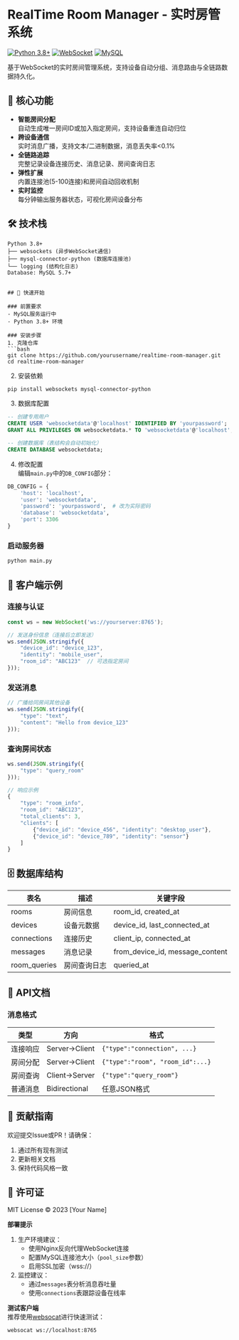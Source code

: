 # RealTime Room Manager - 实时房管系统

[![Python 3.8+](https://img.shields.io/badge/Python-3.8%2B-blue.svg)](https://www.python.org/)
[![WebSocket](https://img.shields.io/badge/Protocol-WebSocket-green.svg)](https://websockets.readthedocs.io/)
[![MySQL](https://img.shields.io/badge/Database-MySQL-orange.svg)](https://www.mysql.com/)

基于WebSocket的实时房间管理系统，支持设备自动分组、消息路由与全链路数据持久化。

## 🌟 核心功能

- **智能房间分配**  
  自动生成唯一房间ID或加入指定房间，支持设备重连自动归位
- **跨设备通信**  
  实时消息广播，支持文本/二进制数据，消息丢失率<0.1%
- **全链路追踪**  
  完整记录设备连接历史、消息记录、房间查询日志
- **弹性扩展**  
  内置连接池(5-100连接)和房间自动回收机制
- **实时监控**  
  每分钟输出服务器状态，可视化房间设备分布

## 🛠 技术栈

```text
Python 3.8+
├── websockets (异步WebSocket通信)
├── mysql-connector-python (数据库连接池)
└── logging (结构化日志)
Database: MySQL 5.7+


## 🚀 快速开始

### 前置要求
- MySQL服务运行中
- Python 3.8+ 环境

### 安装步骤
1. 克隆仓库
```bash
git clone https://github.com/yourusername/realtime-room-manager.git
cd realtime-room-manager
```

2. 安装依赖
```bash
pip install websockets mysql-connector-python
```

3. 数据库配置
```sql
-- 创建专用用户
CREATE USER 'websocketdata'@'localhost' IDENTIFIED BY 'yourpassword';
GRANT ALL PRIVILEGES ON websocketdata.* TO 'websocketdata'@'localhost';

-- 创建数据库（表结构会自动初始化）
CREATE DATABASE websocketdata;
```

4. 修改配置  
编辑`main.py`中的`DB_CONFIG`部分：
```python
DB_CONFIG = {
    'host': 'localhost',
    'user': 'websocketdata',
    'password': 'yourpassword',  # 改为实际密码
    'database': 'websocketdata',
    'port': 3306
}
```

### 启动服务器
```bash
python main.py
```

## 📡 客户端示例

### 连接与认证
```javascript
const ws = new WebSocket('ws://yourserver:8765');

// 发送身份信息（连接后立即发送）
ws.send(JSON.stringify({
    "device_id": "device_123",
    "identity": "mobile_user",
    "room_id": "ABC123"  // 可选指定房间
}));
```

### 发送消息
```javascript
// 广播给同房间其他设备
ws.send(JSON.stringify({
    "type": "text",
    "content": "Hello from device_123"
}));
```

### 查询房间状态
```javascript
ws.send(JSON.stringify({
    "type": "query_room"
}));

// 响应示例
{
    "type": "room_info",
    "room_id": "ABC123",
    "total_clients": 3,
    "clients": [
        {"device_id": "device_456", "identity": "desktop_user"},
        {"device_id": "device_789", "identity": "sensor"}
    ]
}
```

## 🗄 数据库结构

| 表名           | 描述                  | 关键字段                          |
|----------------|-----------------------|----------------------------------|
| rooms          | 房间信息              | room_id, created_at             |
| devices        | 设备元数据            | device_id, last_connected_at    |
| connections    | 连接历史              | client_ip, connected_at         |
| messages       | 消息记录              | from_device_id, message_content |
| room_queries   | 房间查询日志          | queried_at                      |

## 📜 API文档

### 消息格式
| 类型          | 方向       | 格式                             |
|--------------|-----------|----------------------------------|
| 连接响应      | Server→Client | `{"type":"connection", ...}`    |
| 房间分配      | Server→Client | `{"type":"room", "room_id":...}`|
| 房间查询      | Client→Server | `{"type":"query_room"}`         |
| 普通消息      | Bidirectional | 任意JSON格式                   |

## 🤝 贡献指南
欢迎提交Issue或PR！请确保：
1. 通过所有现有测试
2. 更新相关文档
3. 保持代码风格一致

## 📃 许可证
MIT License © 2023 [Your Name]

**部署提示**  
1. 生产环境建议：
   - 使用Nginx反向代理WebSocket连接
   - 配置MySQL连接池大小（`pool_size`参数）
   - 启用SSL加密（wss://）
2. 监控建议：
   - 通过`messages`表分析消息吞吐量
   - 使用`connections`表跟踪设备在线率

**测试客户端**  
推荐使用[websocat](https://github.com/vi/websocat)进行快速测试：
```bash
websocat ws://localhost:8765
